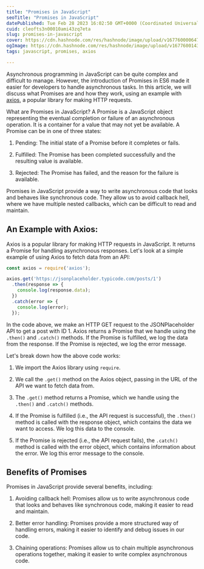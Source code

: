 ```yaml
---
title: "Promises in JavaScript"
seoTitle: "Promises in JavaScript"
datePublished: Tue Feb 28 2023 16:02:50 GMT+0000 (Coordinated Universal Time)
cuid: cleofts3n00010ami43zq7eta
slug: promises-in-javascript
cover: https://cdn.hashnode.com/res/hashnode/image/upload/v1677600006477/367de55c-7f24-47d3-97dd-9395534a3a4f.webp
ogImage: https://cdn.hashnode.com/res/hashnode/image/upload/v1677600143778/5260ce32-b756-40a3-bc9d-3bf3e143af52.webp
tags: javascript, promises, axios

---
```


Asynchronous programming in JavaScript can be quite complex and difficult to manage. However, the introduction of Promises in ES6 made it easier for developers to handle asynchronous tasks. In this article, we will discuss what Promises are and how they work, using an example with [axios](https://www.npmjs.com/package/axios), a popular library for making HTTP requests.

What are Promises in JavaScript? A Promise is a JavaScript object representing the eventual completion or failure of an asynchronous operation. It is a container for a value that may not yet be available. A Promise can be in one of three states:

1. Pending: The initial state of a Promise before it completes or fails.
    
2. Fulfilled: The Promise has been completed successfully and the resulting value is available.
    
3. Rejected: The Promise has failed, and the reason for the failure is available.
    

Promises in JavaScript provide a way to write asynchronous code that looks and behaves like synchronous code. They allow us to avoid callback hell, where we have multiple nested callbacks, which can be difficult to read and maintain.

## An Example with Axios:

Axios is a popular library for making HTTP requests in JavaScript. It returns a Promise for handling asynchronous responses. Let's look at a simple example of using Axios to fetch data from an API:

```javascript
const axios = require('axios');

axios.get('https://jsonplaceholder.typicode.com/posts/1')
  .then(response => {
    console.log(response.data);
  })
  .catch(error => {
    console.log(error);
  });
```

In the code above, we make an HTTP GET request to the JSONPlaceholder API to get a post with ID 1. Axios returns a Promise that we handle using the `.then()` and `.catch()` methods. If the Promise is fulfilled, we log the data from the response. If the Promise is rejected, we log the error message.

Let's break down how the above code works:

1. We import the Axios library using `require`.
    
2. We call the `.get()` method on the Axios object, passing in the URL of the API we want to fetch data from.
    
3. The `.get()` method returns a Promise, which we handle using the `.then()` and `.catch()` methods.
    
4. If the Promise is fulfilled (i.e., the API request is successful), the `.then()` method is called with the response object, which contains the data we want to access. We log this data to the console.
    
5. If the Promise is rejected (i.e., the API request fails), the `.catch()` method is called with the error object, which contains information about the error. We log this error message to the console.
    

## Benefits of Promises

Promises in JavaScript provide several benefits, including:

1. Avoiding callback hell: Promises allow us to write asynchronous code that looks and behaves like synchronous code, making it easier to read and maintain.
    
2. Better error handling: Promises provide a more structured way of handling errors, making it easier to identify and debug issues in our code.
    
3. Chaining operations: Promises allow us to chain multiple asynchronous operations together, making it easier to write complex asynchronous code.